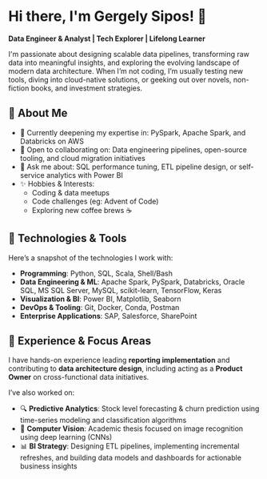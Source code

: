# Hi there, I'm Gergely Sipos! 👋

**Data Engineer & Analyst | Tech Explorer | Lifelong Learner**

I'm passionate about designing scalable data pipelines, transforming raw data into meaningful insights, and exploring the evolving landscape of modern data architecture. When I’m not coding, I’m usually testing new tools, diving into cloud-native solutions, or geeking out over novels, non-fiction books, and investment strategies.

## 🚀 About Me

- 🌱 Currently deepening my expertise in: PySpark, Apache Spark, and Databricks on AWS  
- 👯 Open to collaborating on: Data engineering pipelines, open-source tooling, and cloud migration initiatives  
- 💬 Ask me about: SQL performance tuning, ETL pipeline design, or self-service analytics with Power BI  
- ✨ Hobbies & Interests:  
  - Coding & data meetups  
  - Code challenges (eg: Advent of Code)
  - Exploring new coffee brews ☕  

## 🔧 Technologies & Tools

Here’s a snapshot of the technologies I work with:

- **Programming**: Python, SQL, Scala, Shell/Bash  
- **Data Engineering & ML**: Apache Spark, PySpark, Databricks, Oracle SQL, MS SQL Server, MySQL, scikit-learn, TensorFlow, Keras  
- **Visualization & BI**: Power BI, Matplotlib, Seaborn  
- **DevOps & Tooling**: Git, Docker, Conda, Postman  
- **Enterprise Applications**: SAP, Salesforce, SharePoint  

## 🧠 Experience & Focus Areas

I have hands-on experience leading **reporting implementation** and contributing to **data architecture design**, including acting as a **Product Owner** on cross-functional data initiatives.

I’ve also worked on:
- 🔍 **Predictive Analytics**: Stock level forecasting & churn prediction using time-series modeling and classification algorithms  
- 🧠 **Computer Vision**: Academic thesis focused on image recognition using deep learning (CNNs)  
- 📊 **BI Strategy**: Designing ETL pipelines, implementing incremental refreshes, and building data models and dashboards for actionable business insights  




<!--
**gregsipos/gregsipos** is a ✨ _special_ ✨ repository because its `README.md` (this file) appears on your GitHub profile.

Here are some ideas to get you started:

- 🔭 I’m currently working on ...
- 🌱 I’m currently learning ...
- 👯 I’m looking to collaborate on ...
- 🤔 I’m looking for help with ...
- 💬 Ask me about ...
- 📫 How to reach me: ...
- 😄 Pronouns: ...
- ⚡ Fun fact: ...
-->
